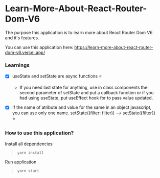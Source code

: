 # Learn-More-About-React-Router-Dom-V6

The purpose this application is to learn more about React Router Dom V6 and it's features.

You can use this application here: https://learn-more-about-react-router-dom-v6.vercel.app/

### Learnings

- [x] useState and setState are async functions :star:

  - If you need last state for anything, use in class components the second parameter of setState and put a callback function or if you had using useState, put useEffect hook for to pass value updated.

- [x] If the name of atribute and value for the same in an object javascript, you can use only one name. setState({filter: filter}) --> setState({filter}) :star:

### How to use this application?

Install all dependencies

> `yarn install`

Run application

> `yarn start`
